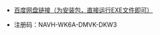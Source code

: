 - [百度网盘链接（为安装包，直接运行EXE文件即可）](https://pan.baidu.com/s/1MEQEGrIiu6ab-IzEtY7g1g)

- 注册码：NAVH-WK6A-DMVK-DKW3